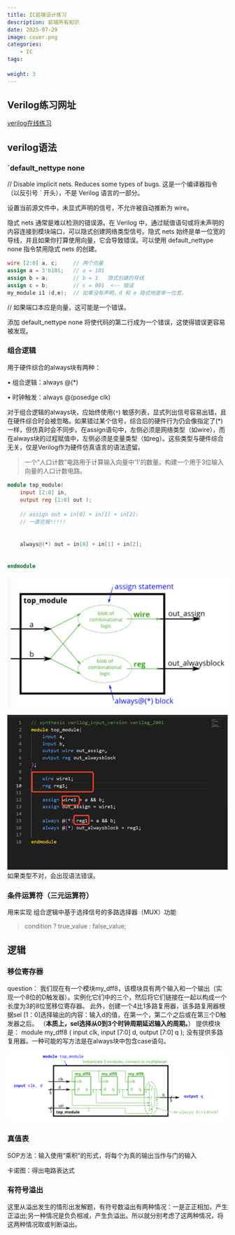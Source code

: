 ```yaml
---
title: IC前端设计练习
description: 前端所有知识
date: 2025-07-29
image: cover.png
categories:
    - IC
tags:

weight: 3
---
```


## Verilog练习网址

[verilog在线练习](https://edu.eeeknow.com/exam/lab?uname=1138b6c7f20ffa138c04c6b81515e990&clname=wx)
## verilog语法
###  `default_nettype none     
// Disable implicit nets. Reduces some types of bugs.
这是一个编译器指令（以反引号 ` 开头），不是 Verilog 语言的一部分。

设置当前源文件中，未显式声明的信号，不允许被自动推断为 wire。

隐式 nets 通常是难以检测的错误源。在 Verilog 中，通过赋值语句或将未声明的内容连接到模块端口，可以隐式创建网络类型信号。隐式 nets 始终是单一位宽的导线，并且如果你打算使用向量，它会导致错误。可以使用 default_nettype none 指令禁用隐式 nets 的创建。

```verilog
wire [2:0] a, c;     // 两个向量
assign a = 3'b101;   // a = 101
assign b = a;        // b = 1   隐式创建的导线
assign c = b;        // c = 001  <-- 错误
my_module i1 (d,e);  // 如果没有声明，d 和 e 隐式地是单一位宽。
```
// 如果端口本应是向量，这可能是一个错误。

添加 default_nettype none 将使代码的第二行成为一个错误，这使得错误更容易被发现。

### 组合逻辑
用于硬件综合的always块有两种：


 • 组合逻辑：always @(*)

 • 时钟触发：always @(posedge clk)

对于组合逻辑的always块，应始终使用(`*`) 敏感列表，显式列出信号容易出错，且在硬件综合时会被忽略。如果错过某个信号，综合后的硬件行为仍会像指定了(*)一样，但仿真时会不同步。在assign语句中，左侧必须是网络类型（如wire），而在always块的过程赋值中，左侧必须是变量类型（如reg）。这些类型与硬件综合无关，仅是Verilog作为硬件仿真语言的语法遗留。

> 一个“人口计数”电路用于计算输入向量中'1'的数量。构建一个用于3位输入向量的人口计数电路。
```verilog
module top_module( 
    input [2:0] in,
    output reg [1:0] out );

    // assign out = in[0] + in[1] + in[2];
    // 一直在报!!!!!


    always@(*) out = in[0] + in[1] + in[2];

    
endmodule
```



![alt text](image-1.png)

![alt text](image-2.png)
如果类型不对，会出现语法错误。


### 条件运算符（三元运算符）
用来实现 组合逻辑中基于选择信号的多路选择器（MUX）功能

> condition ? true_value : false_value;



## 逻辑
### 移位寄存器
question：
我们现在有一个模块my_dff8，该模块具有两个输入和一个输出（实现一个8位的D触发器）。实例化它们中的三个，然后将它们链接在一起以构成一个长度为3的8位宽移位寄存器。
此外，创建一个4比1多路复用器，该多路复用器根据sel [1：0]选择输出的内容：输入d的值，在第一个，第二个之后或在第三个D触发器之后。 （**本质上，sel选择从0到3个时钟周期延迟输入的周期。**）
提供模块是：
module my_dff8 ( input clk, input [7:0] d, output [7:0] q );
没有提供多路复用器。一种可能的写方法是在always块中包含case语句。

![移位寄存器](./image.png)

### 真值表
SOP方法：输入使用“乘积”的形式，将每个为真的输出当作与门的输入

卡诺图：得出电路表达式
### 有符号溢出
这里从溢出发生的情形出发解题，有符号数溢出有两种情况：一是正正相加，产生正溢出;另一种情况是负负相减，产生负溢出。所以就分别考虑了这两种情况，将这两种情况取或判断溢出。
